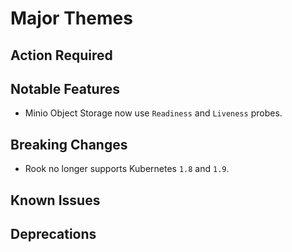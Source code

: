 # Major Themes


## Action Required


## Notable Features

- Minio Object Storage now use `Readiness` and `Liveness` probes.

## Breaking Changes

- Rook no longer supports Kubernetes `1.8` and `1.9`.

## Known Issues


## Deprecations
